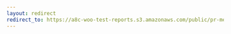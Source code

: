 ```yaml
---
layout: redirect
redirect_to: https://a8c-woo-test-reports.s3.amazonaws.com/public/pr-merge/41882/api/index.html
---
```

